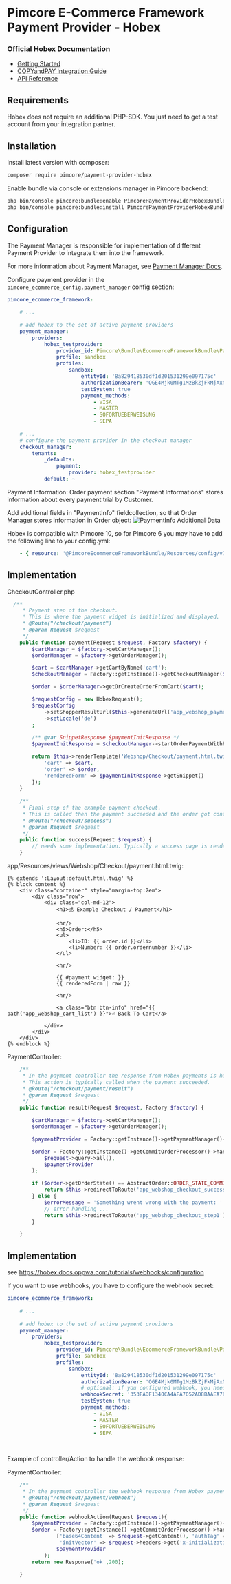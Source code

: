 # Pimcore E-Commerce Framework Payment Provider - Hobex

### Official Hobex Documentation
* [Getting Started](https://hobex.docs.oppwa.com/)
* [COPYandPAY Integration Guide](https://hobex.docs.oppwa.com/tutorials/integration-guide)
* [API Reference](https://hobex.docs.oppwa.com/reference/parameters) 

## Requirements
Hobex does not require an additional PHP-SDK. You just need to get a test account from your integration partner.


## Installation

Install latest version with composer:
```bash 
composer require pimcore/payment-provider-hobex
```

Enable bundle via console or extensions manager in Pimcore backend:
```bash
php bin/console pimcore:bundle:enable PimcorePaymentProviderHobexBundle
php bin/console pimcore:bundle:install PimcorePaymentProviderHobexBundle
```

## Configuration
The Payment Manager is responsible for implementation
of different Payment Provider to integrate them into the framework. 

For more information about Payment Manager, see 
[Payment Manager Docs](../13_Checkout_Manager/07_Integrating_Payment.md). 

Configure payment provider in the `pimcore_ecommerce_config.payment_manager` config section: 
```yaml
pimcore_ecommerce_framework:
    
    # ...
    
    # add hobex to the set of active payment providers
    payment_manager:
        providers:
            hobex_testprovider:
                provider_id: Pimcore\Bundle\EcommerceFrameworkBundle\PaymentManager\Payment\Hobex                    
                profile: sandbox
                profiles:
                    sandbox:
                        entityId: '8a829418530df1d201531299e097175c'
                        authorizationBearer: 'OGE4Mjk0MTg1MzBkZjFkMjAxNTMxMjk5ZTJjMTE3YWF8ZzJnU3BnS2hLUw=='
                        testSystem: true
                        payment_methods:
                            - VISA
                            - MASTER
                            - SOFORTUEBERWEISUNG
                            - SEPA
    
    # ...
    # configure the payment provider in the checkout manager
    checkout_manager:
        tenants:
            _defaults:
                payment:
                    provider: hobex_testprovider
            default: ~                              
```

Payment Information: Order payment section "Payment Informations" stores information about every payment trial by Customer.

Add additional fields in "PaymentInfo" fieldcollection, so that Order Manager stores information in Order object:
![PaymentInfo Additional Data](./doc/img/hobex_paymentinfo.png)


Hobex is compatible with Pimcore 10, so for Pimcore 6 you may have to add the following line to your config.yml:
```yml
    - { resource: '@PimcoreEcommerceFrameworkBundle/Resources/config/v7_configurations.yml' }
```


## Implementation

CheckoutController.php
```php
  /**
     * Payment step of the checkout.
     * This is where the payment widget is initialized and displayed.
     * @Route("/checkout/payment")
     * @param Request $request
     */
    public function payment(Request $request, Factory $factory) {
        $cartManager = $factory->getCartManager();
        $orderManager = $factory->getOrderManager();

        $cart = $cartManager->getCartByName('cart');
        $checkoutManager = Factory::getInstance()->getCheckoutManager($cart);

        $order = $orderManager->getOrCreateOrderFromCart($cart);       

        $requestConfig = new HobexRequest();
        $requestConfig
            ->setShopperResultUrl($this->generateUrl('app_webshop_payment_result'))
            ->setLocale('de')
        ;
        
        /** @var SnippetResponse $paymentInitResponse */
        $paymentInitResponse = $checkoutManager->startOrderPaymentWithPaymentProvider($requestConfig);

        return $this->renderTemplate('Webshop/Checkout/payment.html.twig', [
            'cart' => $cart,
            'order' => $order,
            'renderedForm' => $paymentInitResponse->getSnippet()
        ]);
    }
    
    /**
     * Final step of the example payment checkout.
     * This is called then the payment succeeded and the order got confirmed.
     * @Route("/checkout/success")
     * @param Request $request
     */
    public function success(Request $request) {
        // needs some implementation. Typically a success page is rendered.
    }
```

app/Resources/views/Webshop/Checkout/payment.html.twig:
```twig
{% extends ':Layout:default.html.twig' %}
{% block content %}
    <div class="container" style="margin-top:2em">
        <div class="row">
            <div class="col-md-12">
                <h1>💰 Example Checkout / Payment</h1>
               
                <hr/>
                <h5>Order:</h5>
                <ul>
                    <li>ID: {{ order.id }}</li>
                    <li>Number: {{ order.ordernumber }}</li>
                </ul>

                <hr/>
                
                {{ #payment widget: }}
                {{ renderedForm | raw }}

                <hr/>

                <a class="btn btn-info" href="{{ path('app_webshop_cart_list') }}">⏎ Back To Cart</a>

            </div>
        </div>
    </div>
{% endblock %}
```

PaymentController:
```php
    /**
     * In the payment controller the response from Hobex payments is handled.
     * This action is typically called when the payment succeeded. 
     * @Route("/checkout/payment/result")
     * @param Request $request
     */
    public function result(Request $request, Factory $factory) {

        $cartManager = $factory->getCartManager();
        $orderManager = $factory->getOrderManager();

        $paymentProvider = Factory::getInstance()->getPaymentManager()->getProvider("hobex_testprovider");

        $order = Factory::getInstance()->getCommitOrderProcessor()->handlePaymentResponseAndCommitOrderPayment(
            $request->query->all(),
            $paymentProvider
        );

        if ($order->getOrderState() == AbstractOrder::ORDER_STATE_COMMITTED) {
            return $this->redirectToRoute('app_webshop_checkout_success');
        } else {           
            $errorMessage = 'Something wrent wrong with the payment: '.$order->getLastPaymentInfo()->getMessage());
            // error handling ...
            return $this->redirectToRoute('app_webshop_checkout_step1');
        }

    }
```

## Implementation
see https://hobex.docs.oppwa.com/tutorials/webhooks/configuration

If you want to use webhooks, you have to configure the webhook secret: 

```yaml
pimcore_ecommerce_framework:
    
    # ...
    
    # add hobex to the set of active payment providers
    payment_manager:
        providers:
            hobex_testprovider:
                provider_id: Pimcore\Bundle\EcommerceFrameworkBundle\PaymentManager\Payment\Hobex                    
                profile: sandbox
                profiles:
                    sandbox:
                        entityId: '8a829418530df1d201531299e097175c'
                        authorizationBearer: 'OGE4Mjk0MTg1MzBkZjFkMjAxNTMxMjk5ZTJjMTE3YWF8ZzJnU3BnS2hLUw=='
                        # optional: if you configured webhook, you need to configure the secret here  
                        webhookSecret: '353FADF1340CA4AFA7052AD8BAAEA788E177C9D9CFC8271294F53CA83F4DB4AD' 
                        testSystem: true
                        payment_methods:
                            - VISA
                            - MASTER
                            - SOFORTUEBERWEISUNG
                            - SEPA
    
                              
```

Example of controller/Action to handle the webhook response: 


PaymentController:
```php
    /**
     * In the payment controller the webhook response from Hobex payments is handled.
     * @Route("/checkout/payment/webhook")
     * @param Request $request
     */
    public function webhookAction(Request $request){
        $paymentProvider = Factory::getInstance()->getPaymentManager()->getProvider("hobex_testprovider");
        $order = Factory::getInstance()->getCommitOrderProcessor()->handlePaymentResponseAndCommitOrderPayment(
                ['base64Content' => $request->getContent(), 'authTag' => $request->headers->get('x-authentication-tag'),
                 'initVector' => $request->headers->get('x-initialization-vector')],
                $paymentProvider
            );
        return new Response('ok',200);

    }

```
